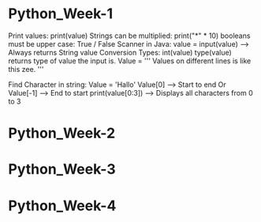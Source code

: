 # Python_Week-1
Print values: print(value)
Strings can be multiplied: print("*" * 10)
booleans must be upper case: True / False
Scanner in Java: value = input(value) --> Always returns String value
Conversion Types: int(value)
type(value) returns type of value the input is.
Value = ''' 
Values on different lines
is like this zee.
'''

Find Character in string: 
Value = 'Hallo'
Value[0] --> Start to end
Or
Value[-1] --> End to start
print(value[0:3]) --> Displays all characters from 0 to 3

# Python_Week-2

# Python_Week-3

# Python_Week-4


